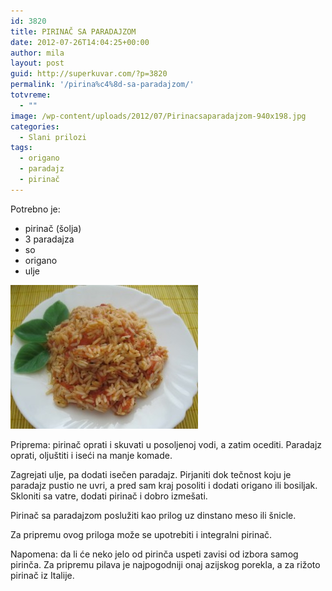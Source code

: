 ```yaml
---
id: 3820
title: PIRINAČ SA PARADAJZOM
date: 2012-07-26T14:04:25+00:00
author: mila
layout: post
guid: http://superkuvar.com/?p=3820
permalink: '/pirina%c4%8d-sa-paradajzom/'
totvreme:
  - ""
image: /wp-content/uploads/2012/07/Pirinacsaparadajzom-940x198.jpg
categories:
  - Slani prilozi
tags:
  - origano
  - paradajz
  - pirinač
---
```

Potrebno je:

  * pirinač (šolja)
  * 3 paradajza
  * so
  * origano
  * ulje

<img class="alignnone size-medium wp-image-3822" title="Pirinacsaparadajzom" src="/wp-content/uploads/2012/07/Pirinacsaparadajzom-e1343221217432-300x230.jpg" alt="" width="300" height="230" /> 

Priprema: pirinač oprati i skuvati u posoljenoj vodi, a zatim ocediti. Paradajz oprati, oljuštiti i iseći na manje komade.

Zagrejati ulje, pa dodati isečen paradajz. Pirjaniti dok tečnost koju je paradajz pustio ne uvri, a pred sam kraj posoliti i dodati origano ili bosiljak. Skloniti sa vatre, dodati pirinač i dobro izmešati.

Pirinač sa paradajzom poslužiti kao prilog uz dinstano meso ili šnicle.

Za pripremu ovog priloga može se upotrebiti i integralni pirinač.

Napomena: da li će neko jelo od pirinča uspeti zavisi od izbora samog pirinča. Za pripremu pilava je najpogodniji onaj azijskog porekla, a za rižoto pirinač iz Italije.